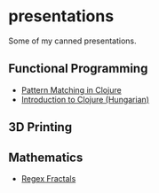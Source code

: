 # presentations

Some of my canned presentations.

## Functional Programming

- <a href="https://github.com/erdos/presentations/tree/master/Clojure%20Pattern%20Matching">Pattern Matching in Clojure</a>
- <a href="https://github.com/erdos/presentations/tree/master/Introduction to Clojure (HU)">Introduction to Clojure (Hungarian)</a>

## 3D Printing

## Mathematics

- <a href="https://github.com/erdos/presentations/tree/master/Regex%20Fractals">Regex Fractals</a>
